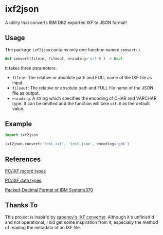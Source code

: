 # ixf2json

A utility that converts IBM DB2 exported IXF to JSON format!

## Usage

The package `ixf2json` contains only one function named `convert()`. 

```python
def convert(filein, fileout, encoding='utf-8') -> bool
```

It takes three parameters.

* `filein`: The relative or absolute path and FULL name of the IXF file as input.
* `fileout`: The relative or absolute path and FULL file name of the JSON file as output.
* `encoding`: A string which specifies the encoding of CHAR and VARCHAR type. It can be omitted and the function will take `utf-8` as the default value.

## Example

```python
import ixf2json

ixf2json.convert('test.ixf', 'test.json', encoding='gbk')
```

## References

[PC/IXF record types](https://www.ibm.com/support/knowledgecenter/SSEPGG_9.7.0/com.ibm.db2.luw.admin.dm.doc/doc/r0004668.html)

[PC/IXF data types](https://www.ibm.com/support/knowledgecenter/SSEPGG_9.7.0/com.ibm.db2.luw.admin.dm.doc/doc/r0004669.html)

[Packed-Decimal Format of IBM System/370](https://www.ibm.com/support/knowledgecenter/en/ssw_ibm_i_73/rzasd/padecfo.htm)

## Thanks To

This project is inspir'd by [sapenov's IXF converter](https://github.com/sapenov/IXF). Although it's unfinish'd and not operational, I did get some inspiration from it, especially the method of reading the metadata of an IXF file.